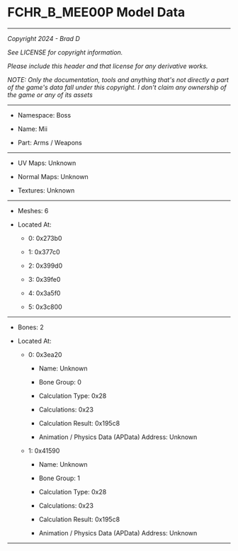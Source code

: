 # FCHR_B_MEE00P Model Data

---

*Copyright 2024 - Brad D*

*See LICENSE for copyright information.*

*Please include this header and that license for any derivative works.*

*NOTE: Only the documentation, tools and anything that's not directly a part of the game's data fall under this copyright. I don't claim any ownership of the game or any of its assets*

---

* Namespace: Boss

* Name: Mii

* Part: Arms / Weapons

---

* UV Maps: Unknown

* Normal Maps: Unknown

* Textures: Unknown

---

* Meshes: 6

* Located At:

  * 0: 0x273b0

  * 1: 0x377c0

  * 2: 0x399d0

  * 3: 0x39fe0

  * 4: 0x3a5f0

  * 5: 0x3c800

---

* Bones: 2

* Located At:

  * 0: 0x3ea20

    * Name: Unknown

    * Bone Group: 0

    * Calculation Type: 0x28

    * Calculations: 0x23

    * Calculation Result: 0x195c8

    * Animation / Physics Data (APData) Address: Unknown

  * 1: 0x41590

    * Name: Unknown

    * Bone Group: 1

    * Calculation Type: 0x28

    * Calculations: 0x23

    * Calculation Result: 0x195c8

    * Animation / Physics Data (APData) Address: Unknown

---

